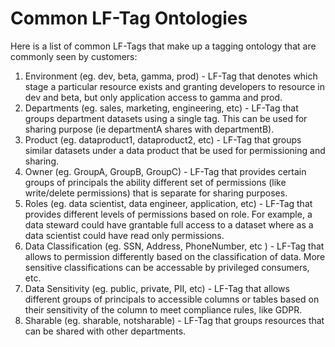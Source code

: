 # Common LF-Tag Ontologies

Here is a list of common LF-Tags that make up a tagging ontology that are commonly seen by customers:

1. Environment (eg. dev, beta, gamma, prod) - LF-Tag that denotes which stage a particular resource exists and granting developers to resource in dev and beta, but only application access to gamma and prod.
2. Departments (eg. sales, marketing, engineering, etc) - LF-Tag that groups department datasets using a single tag. This can be used for sharing purpose (ie departmentA shares with departmentB).
3. Product (eg. dataproduct1, dataproduct2, etc) - LF-Tag that groups similar datasets under a data product that be used for permissioning and sharing.
4. Owner (eg. GroupA, GroupB, GroupC) - LF-Tag that provides certain groups of principals the ability different set of permissions (like write/delete permissions) that is separate for sharing purposes. 
5. Roles (eg. data scientist, data engineer, application, etc) - LF-Tag that provides different levels of permissions based on role. For example, a data steward could have grantable full access to a dataset where as a data scientist could have read only permissions.
6. Data Classification (eg. SSN, Address, PhoneNumber, etc ) - LF-Tag that allows to permission differently based on the classification of data. More sensitive classifications can be accessable by privileged consumers, etc.
7. Data Sensitivity (eg. public, private, PII, etc) - LF-Tag that allows different groups of principals to accessible columns or tables based on their sensitivity of the column to meet compliance rules, like GDPR. 
8. Sharable (eg. sharable, notsharable) - LF-Tag that groups resources that can be shared with other departments.  
 